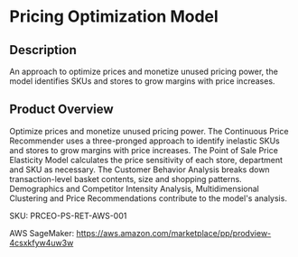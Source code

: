 # Pricing Optimization Model

## Description
An approach to optimize prices and monetize unused pricing power, the model identifies SKUs and stores to grow margins with price increases.

## Product Overview
Optimize prices and monetize unused pricing power. The Continuous Price Recommender uses a three-pronged approach to identify inelastic SKUs and stores to grow margins with price increases. The Point of Sale Price Elasticity Model calculates the price sensitivity of each store, department and SKU as necessary. The Customer Behavior Analysis breaks down transaction-level basket contents, size and shopping patterns. Demographics and Competitor Intensity Analysis, Multidimensional Clustering and Price Recommendations contribute to the model's analysis.

SKU: PRCEO-PS-RET-AWS-001

AWS SageMaker: https://aws.amazon.com/marketplace/pp/prodview-4csxkfyw4uw3w
